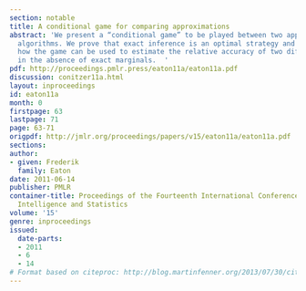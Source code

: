 ```yaml
---
section: notable
title: A conditional game for comparing approximations
abstract: 'We present a “conditional game” to be played between two approximate inference
  algorithms. We prove that exact inference is an optimal strategy and demonstrate
  how the game can be used to estimate the relative accuracy of two different approximations
  in the absence of exact marginals.  '
pdf: http://proceedings.pmlr.press/eaton11a/eaton11a.pdf
discussion: conitzer11a.html
layout: inproceedings
id: eaton11a
month: 0
firstpage: 63
lastpage: 71
page: 63-71
origpdf: http://jmlr.org/proceedings/papers/v15/eaton11a/eaton11a.pdf
sections: 
author:
- given: Frederik
  family: Eaton
date: 2011-06-14
publisher: PMLR
container-title: Proceedings of the Fourteenth International Conference on Artificial
  Intelligence and Statistics
volume: '15'
genre: inproceedings
issued:
  date-parts:
  - 2011
  - 6
  - 14
# Format based on citeproc: http://blog.martinfenner.org/2013/07/30/citeproc-yaml-for-bibliographies/
---
```


